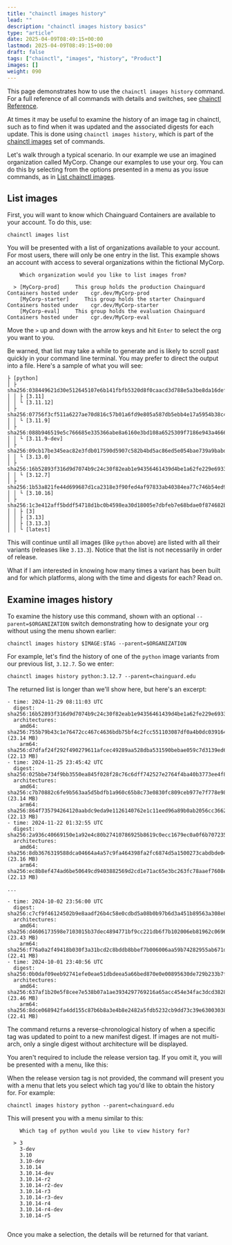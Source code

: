 ```yaml
---
title: "chainctl images history"
lead: ""
description: "chainctl images history basics"
type: "article"
date: 2025-04-09T08:49:15+00:00
lastmod: 2025-04-09T08:49:15+00:00
draft: false
tags: ["chainctl", "images", "history", "Product"]
images: []
weight: 090
---
```


This page demonstrates how to use the `chainctl images history` command. For a full reference of all commands with details and switches, see [chainctl Reference](/chainguard/chainctl/).

At times it may be useful to examine the history of an image tag in chainctl, such as to find when it was updated and the associated digests for each update. This is done using `chainctl images history`, which is part of the [chainctl images](/chainguard/chainctl-usage/chainctl-images/) set of commands.

Let's walk through a typical scenario. In our example we use an imagined organization called MyCorp. Change our examples to use your org. You can do this by selecting from the options presented in a menu as you issue commands, as in [List chainctl images](#list-chainctl-images).


## List images

First, you will want to know which Chainguard Containers are available to your account. To do this, use:

```shell
chainctl images list
```

You will be presented with a list of organizations available to your account. For most users, there will only be one entry in the list. This example shows an account with access to several organizations within the fictional MyCorp.

```shell
    Which organization would you like to list images from?                                                       
                                                                                                                        
  > [MyCorp-prod]     This group holds the production Chainguard Containers hosted under    cgr.dev/MyCorp-prod                   
    [MyCorp-starter]     This group holds the starter Chainguard Containers hosted under    cgr.dev/MyCorp-starter  
    [MyCorp-eval]     This group holds the evaluation Chainguard Containers hosted under    cgr.dev/MyCorp-eval  
```

Move the `>` up and down with the arrow keys and hit `Enter` to select the org you want to you.

Be warned, that list may take a while to generate and is likely to scroll past quickly in your command line terminal. You may prefer to direct the output into a file. Here's a sample of what you will see:

```shell
├ [python]
│ ├ sha256:038449621d30e512645107e6b141fbfb5320d8f0caacd3d788e5a3be8da16def
│ │ ├ [3.11]
│ │ └ [3.11.12]
│ ├ sha256:07756f3cf511a6227ae70d816c57b01a6fd9e805a587db5ebb4e17a5954b38c4
│ │ └ [3.11.9]
│ ├ sha256:088b946519e5c766685e335366abe8a6160e3bd108a6525309f7186e943a4666
│ │ └ [3.11.9-dev]
│ ├ sha256:09cb17be345eac82e3fdb017590d5907c582b4bd5ac86ed5e054bae739a9babd
│ │ └ [3.13.0]
│ ├ sha256:16b52893f316d9d7074b9c24c30f82eab1e94356461439d4be1a62fe229e6933
│ │ └ [3.12.7]
│ ├ sha256:1b53a821fe44d699687d1ca2318e3f90fed4af97833ab40384ea77c746b54ed9
│ │ └ [3.10.16]
│ ├ sha256:1c3e412aff5bddf54718d1bc0b4598ea30d18005e7dbfeb7e68bdae0f874682b
│ │ ├ [3]
│ │ ├ [3.13]
│ │ ├ [3.13.3]
│ │ └ [latest]
```


This will continue until all images (like `python` above) are listed with all their variants (releases like `3.13.3`). Notice that the list is not necessarily in order of release.

What if I am interested in knowing how many times a variant has been built and for which platforms, along with the time and digests for each? Read on.


## Examine images history

To examine the history use this command, shown with an optional `--parent=$ORGANIZATION` switch demonstrating how to designate your org without using the menu shown earlier:

```shell
chainctl images history $IMAGE:$TAG --parent=$ORGANIZATION
```


For example, let's find the history of one of the `python` image variants from our previous list, `3.12.7`. So we enter:

```shell
chainctl images history python:3.12.7 --parent=chainguard.edu
```


The returned list is longer than we'll show here, but here's an excerpt:

```shell
- time: 2024-11-29 08:11:03 UTC
  digest: sha256:16b52893f316d9d7074b9c24c30f82eab1e94356461439d4be1a62fe229e6933
  architectures:
    amd64: sha256:755b79b43c1e76472cc467c4636bdb75bf4c2fcc551103087df0a4b0dc039164 (23.14 MB)
    arm64: sha256:d7dfaf24f292f490279611afcec49289aa528dba531590bebae059c7d3139ed6 (22.13 MB)
- time: 2024-11-25 23:45:42 UTC
  digest: sha256:025bbe734f9bb3550ea845f028f28c76c6dff742527e2764f4ba40b3773ee4f8
  architectures:
    amd64: sha256:c7b70882c6fe9b563aa5d5bdfb1a960c65b8c73e0830fc809ceb977e7f778e98 (23.14 MB)
    arm64: sha256:864f735794264120aabdc9eda9e1126140762e1c11eed96a89b0ab2056cc3662 (22.13 MB)
- time: 2024-11-22 01:32:55 UTC
  digest: sha256:2a936c40669150e1a92e4c80b27410786925b8619c0ecc1679ec0a0f6b707235
  architectures:
    amd64: sha256:8db3676319588dca04664a4a57c9fa464398fa2fc6874d5a1500273cabdbde04 (23.16 MB)
    arm64: sha256:ec8b8ef474ad6be50649cd9403882569d2cd1e71ac65e3bc263fc78aaef7608e (22.13 MB)

...

- time: 2024-10-02 23:56:00 UTC
  digest: sha256:c7cf9f46124502b9e8aadf26b4c58e0cdbd5a08b0b97b6d3a451b89563a308e8
  architectures:
    amd64: sha256:d4606173598e7103015b37dec4894771bf9cc221db6f7b102006eb81962c0696 (23.43 MB)
    arm64: sha256:f76a0a2f49418b030f3a31bcd2c8bddb8bbef7b006006aa59b74282955ab671d (22.41 MB)
- time: 2024-10-01 23:40:56 UTC
  digest: sha256:0b0daf09eeb92741efe0eae51dbdeea5a66bed870e0e00895630de729b233b7f
  architectures:
    amd64: sha256:637af1b20e5f8cee7e538b07a1ae3934297769216a65acc454e34fac3dcd3828 (23.46 MB)
    arm64: sha256:8dce068942fa4dd155c87b6b8a3e4b8e2482a5fdb5232cb9dd73c39e63003038 (22.41 MB)

```

The command returns a reverse-chronological history of when a specific tag was updated to point to a new manifest digest. If images are not multi-arch, only a single digest without architecture will be displayed.

You aren't required to include the release version tag. If you omit it, you will be presented with a menu, like this:


When the release version tag is not provided, the command will present you with a menu that lets you select which tag you'd like to obtain the history for. For example:


```
chainctl images history python --parent=chainguard.edu
```

This will present you with a menu similar to this:


```
    Which tag of python would you like to view history for?  
                                                             
  > 3                                                        
    3-dev                                                    
    3.10                                                     
    3.10-dev                                                 
    3.10.14                                                  
    3.10.14-dev                                              
    3.10.14-r2                                               
    3.10.14-r2-dev                                           
    3.10.14-r3                                               
    3.10.14-r3-dev                                           
    3.10.14-r4                                               
    3.10.14-r4-dev                                           
    3.10.14-r5                                               
 
```

Once you make a selection, the details will be returned for that variant.